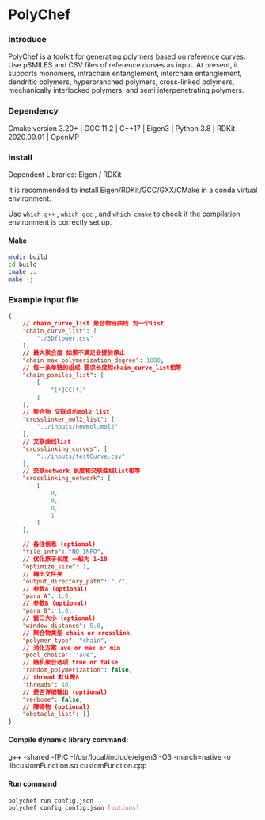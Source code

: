 # PolyChef

### Introduce

PolyChef is a toolkit for generating polymers based on reference curves. Use pSMILES and CSV files of reference curves as input. At present, it supports monomers, intrachain entanglement, interchain entanglement, dendritic polymers, hyperbranched polymers, cross-linked polymers, mechanically interlocked polymers, and semi interpenetrating polymers.

### Dependency

Cmake version 3.20+ | GCC 11.2 | C++17 | Eigen3 | Python 3.8 | RDKit 2020.09.01 | OpenMP

### Install

Dependent Libraries: Eigen / RDKit

It is recommended to install Eigen/RDKit/GCC/GXX/CMake in a conda virtual environment.

Use   `which g++`  ,   `which gcc`  , and   `which cmake`   to check if the compilation environment is correctly set up.

#### Make

```bash
mkdir build
cd build
cmake ..
make -j
```

### Example input file

```json
{
    // chain_curve_list 聚合物链曲线 为一个list
    "chain_curve_list": [
        "./3Dflower.csv"
    ],
    // 最大聚合度 如果不满足会提前停止
    "chain_max_polymerization_degree": 1000,
    // 每一条单链的组成 要求长度和chain_curve_list相等
    "chain_psmiles_list": [
        [
            "[*]CC[*]"
        ]
    ],
    // 聚合物 交联点的mol2 list
    "crosslinker_mol2_list": [
        "../inputs/newmol.mol2"
    ],
    // 交联曲线list
    "crosslinking_curves": [
        "../inputs/testCurve.csv"
    ],
    // 交联network 长度和交联曲线list相等
    "crosslinking_network": [
        [
            0,
            0,
            0,
            1
        ]
    ],

    // 备注信息 (optional)
    "file_info": "NO_INFO",
    // 优化原子长度 一般为 1-10
    "optimize_size": 1,
    // 输出文件夹
    "output_directory_path": "./",
    // 参数A (optional)
    "para_A": 1.0,
    // 参数B (optional)
    "para_B": 1.0,
    // 窗口大小 (optional)
    "window_distance": 5.0,
    // 聚合物类型 chain or crosslink
    "polymer_type": "chain",
    // 池化方案 ave or max or min
    "pool_choice": "ave",
    // 随机聚合选项 true or false
    "random_polymerization": false,
    // thread 默认是8
    "threads": 16,
    // 是否详细输出 (optional)
    "verbose": false,
    // 障碍物 (optional)
    "obstacle_list": []
}
```

#### Compile dynamic library command:

g++ -shared -fPIC -I/usr/local/include/eigen3 -O3 -march=native -o libcustomFunction.so customFunction.cpp

#### Run command

```bash
polychef run config.json
polychef config config.json [options]
```
